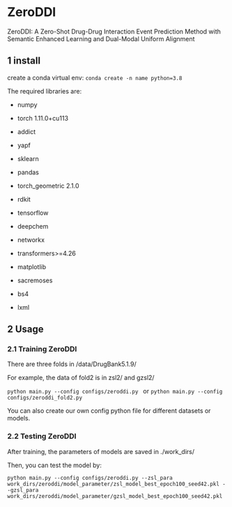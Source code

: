 # ZeroDDI
ZeroDDI: A Zero-Shot Drug-Drug Interaction Event Prediction Method with Semantic Enhanced Learning and Dual-Modal Uniform Alignment

## 1 install 
create a conda virtual env:
`conda create -n name python=3.8`

The required libraries are:

- numpy

- torch 1.11.0+cu113

- addict

- yapf

- sklearn

- pandas

- torch_geometric 2.1.0

- rdkit

- tensorflow

- deepchem

- networkx

- transformers>=4.26

- matplotlib

- sacremoses

- bs4

- lxml

## 2 Usage
### 2.1 Training ZeroDDI
There are three folds in /data/DrugBank5.1.9/ 

For example, the data of fold2 is in zsl2/ and gzsl2/

`python main.py --config configs/zeroddi.py
`
or `python main.py --config configs/zeroddi_fold2.py
`

You can also create our own config python file for different datasets or models.

### 2.2 Testing ZeroDDI
After training, the parameters of models are saved in ./work_dirs/

Then, you can test the model by:

`python main.py --config configs/zeroddi.py --zsl_para work_dirs/zeroddi/model_parameter/zsl_model_best_epoch100_seed42.pkl --gzsl_para work_dirs/zeroddi/model_parameter/gzsl_model_best_epoch100_seed42.pkl `



